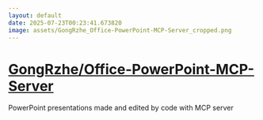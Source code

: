 ```yaml
---
layout: default
date: 2025-07-23T00:23:41.673820
image: assets/GongRzhe_Office-PowerPoint-MCP-Server_cropped.png
---
```


# [GongRzhe/Office-PowerPoint-MCP-Server](https://github.com/GongRzhe/Office-PowerPoint-MCP-Server)

PowerPoint presentations made and edited by code with MCP server
